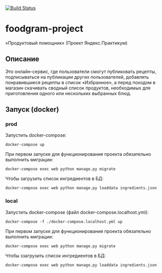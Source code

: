 [![Build Status](https://github.com/schetininl/foodgram-project/workflows/build/badge.svg)](https://github.com/schetininl/foodgram-project/actions)

# foodgram-project

«Продуктовый помощник» (Проект Яндекс.Практикум)

## Описание

Это онлайн-сервис, где пользователи смогут публиковать рецепты, подписываться на публикации других пользователей, добавлять понравившиеся рецепты в список «Избранное», а перед походом в магазин скачивать сводный список продуктов, необходимых для приготовления одного или нескольких выбранных блюд.

## Запуск (docker)

### prod

Запустить docker-compose:

`docker-compose up`

При первом запуске для функционирования проекта обязательно выполнить миграции:

`docker-compose exec web python manage.py migrate`

Чтобы загрузить список ингредиентов в БД:

`docker-compose exec web python manage.py loaddata ingredients.json`

### local

Запустить docker-compose (файл docker-compose.localhost.yml):

`docker-compose -f ./docker-compose.localhost.yml up`

При первом запуске для функционирования проекта обязательно выполнить миграции:

`docker-compose exec web python manage.py migrate`

Чтобы ззагрузить список ингредиентов в БД:

`docker-compose exec web python manage.py loaddata ingredients.json`
